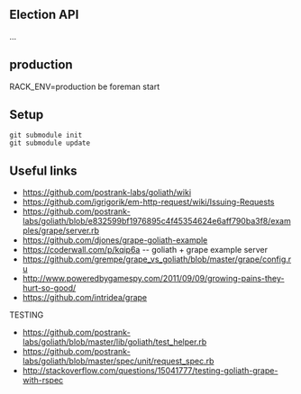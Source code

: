 ## Election API

...

## production

RACK_ENV=production be foreman start

## Setup

```
git submodule init
git submodule update
```

## Useful links

 * https://github.com/postrank-labs/goliath/wiki
 * https://github.com/igrigorik/em-http-request/wiki/Issuing-Requests
 * https://github.com/postrank-labs/goliath/blob/e832599bf1976895c4f45354624e6aff790ba3f8/examples/grape/server.rb
 * https://github.com/djones/grape-goliath-example
 * https://coderwall.com/p/kqip6a -- goliath + grape example server
 * https://github.com/grempe/grape_vs_goliath/blob/master/grape/config.ru
 * http://www.poweredbygamespy.com/2011/09/09/growing-pains-they-hurt-so-good/
 * https://github.com/intridea/grape

TESTING
 * https://github.com/postrank-labs/goliath/blob/master/lib/goliath/test_helper.rb
 * https://github.com/postrank-labs/goliath/blob/master/spec/unit/request_spec.rb
 * http://stackoverflow.com/questions/15041777/testing-goliath-grape-with-rspec




